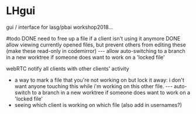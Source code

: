 # LHgui
gui / interface for lasg/pbai workshop2018...

<!-- #CLI
'run' - start the luddyLaptopMaster.py script
'stop' - kills the luddyLaptopMaster.py process
'quit' - kills the luddylaptopmaster.py process before stopping server -->


#todo
DONE need to free up a file if a client isn't using it anymore
DONE allow viewing currently opened files, but prevent others from editing these (make these read-only in codemirror)
  --- allow auto-switching to a branch in a new worktree if someone does want to work on a 'locked file'

webRTC notify all clients with other clients' activity

- a way to mark a file that you're not working on but lock it away: i don't want anyone touching this while i'm working on this other file. 
  --- auto-switch to a branch in a new worktree if someone does want to work on a 'locked file'
- seeing which client is working on which file (also add in usernames?)
